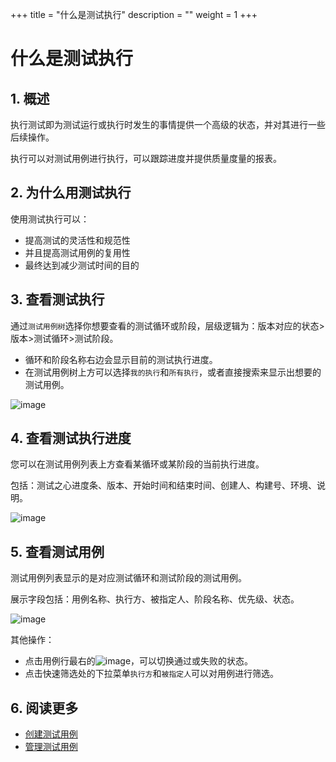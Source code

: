 +++
title = "什么是测试执行"
description = ""
weight = 1
+++

# 什么是测试执行

## 1. 概述

执行测试即为测试运行或执行时发生的事情提供一个高级的状态，并对其进行一些后续操作。

执行可以对测试用例进行执行，可以跟踪进度并提供质量度量的报表。

## 2. 为什么用测试执行

使用测试执行可以：

- 提高测试的灵活性和规范性
- 并且提高测试用例的复用性
- 最终达到减少测试时间的目的

## 3. 查看测试执行

通过`测试用例树`选择你想要查看的测试循环或阶段，层级逻辑为：版本对应的状态>版本>测试循环>测试阶段。

- 循环和阶段名称右边会显示目前的测试执行进度。
- 在测试用例树上方可以选择`我的执行`和`所有执行`，或者直接搜索来显示出想要的测试用例。

![image](/docs/user-guide/test/execution/image/TestExecute-02.png)


## 4. 查看测试执行进度

您可以在测试用例列表上方查看某循环或某阶段的当前执行进度。

包括：测试之心进度条、版本、开始时间和结束时间、创建人、构建号、环境、说明。

![image](/docs/user-guide/test/execution/image/TestExecute-03.png)

## 5. 查看测试用例

测试用例列表显示的是对应测试循环和测试阶段的测试用例。

展示字段包括：用例名称、执行方、被指定人、阶段名称、优先级、状态。

![image](/docs/user-guide/test/execution/image/TestExecute-04.png)

其他操作：

- 点击用例行最右的![image](/docs/user-guide/test/execution/image/TestExecute-07.png)，可以切换通过或失败的状态。
- 点击快速筛选处的下拉菜单`执行方`和`被指定人`可以对用例进行筛选。

## 6.  阅读更多

- [创建测试用例](../../store/create)
- [管理测试用例](../../store/manage)